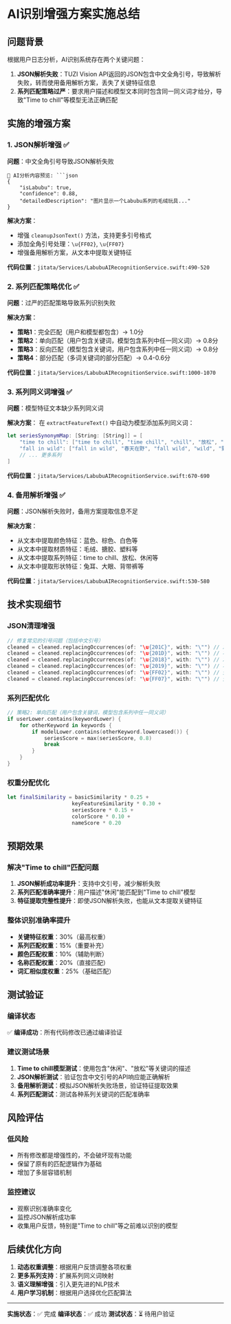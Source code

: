# AI识别增强方案实施总结

## 问题背景

根据用户日志分析，AI识别系统存在两个关键问题：

1. **JSON解析失败**：TUZI Vision API返回的JSON包含中文全角引号，导致解析失败，转而使用备用解析方案，丢失了关键特征信息
2. **系列匹配策略过严**：要求用户描述和模型文本同时包含同一同义词才给分，导致"Time to chill"等模型无法正确匹配

## 实施的增强方案

### 1. JSON解析增强 ✅

**问题**：中文全角引号导致JSON解析失败
```
📝 AI分析内容预览: ```json
{
    "isLabubu": true,
    "confidence": 0.88,
    "detailedDescription": "图片显示一个Labubu系列的毛绒玩具..."
}
```

**解决方案**：
- 增强 `cleanupJsonText()` 方法，支持更多引号格式
- 添加全角引号处理：`\u{FF02}`, `\u{FF07}`
- 增强备用解析方案，从文本中提取关键特征

**代码位置**：`jitata/Services/LabubuAIRecognitionService.swift:490-520`

### 2. 系列匹配策略优化 ✅

**问题**：过严的匹配策略导致系列识别失败

**解决方案**：
- **策略1**：完全匹配（用户和模型都包含）→ 1.0分
- **策略2**：单向匹配（用户包含关键词，模型包含系列中任一同义词）→ 0.8分
- **策略3**：反向匹配（模型包含关键词，用户包含系列中任一同义词）→ 0.8分
- **策略4**：部分匹配（多词关键词的部分匹配）→ 0.4-0.6分

**代码位置**：`jitata/Services/LabubuAIRecognitionService.swift:1000-1070`

### 3. 系列同义词增强 ✅

**问题**：模型特征文本缺少系列同义词

**解决方案**：
在 `extractFeatureText()` 中自动为模型添加系列同义词：

```swift
let seriesSynonymMap: [String: [String]] = [
    "time to chill": ["time to chill", "time chill", "chill", "放松", "休闲", "时间", "time", "to"],
    "fall in wild": ["fall in wild", "春天在野", "fall wild", "wild", "野外", "fall", "spring", "春天"],
    // ... 更多系列
]
```

**代码位置**：`jitata/Services/LabubuAIRecognitionService.swift:670-690`

### 4. 备用解析增强 ✅

**问题**：JSON解析失败时，备用方案提取信息不足

**解决方案**：
- 从文本中提取颜色特征：蓝色、棕色、白色等
- 从文本中提取材质特征：毛绒、搪胶、塑料等
- 从文本中提取系列特征：time to chill、放松、休闲等
- 从文本中提取形状特征：兔耳、大眼、背带裤等

**代码位置**：`jitata/Services/LabubuAIRecognitionService.swift:530-580`

## 技术实现细节

### JSON清理增强
```swift
// 修复常见的引号问题（包括中文引号）
cleaned = cleaned.replacingOccurrences(of: "\u{201C}", with: "\"") // 左双引号
cleaned = cleaned.replacingOccurrences(of: "\u{201D}", with: "\"") // 右双引号
cleaned = cleaned.replacingOccurrences(of: "\u{2018}", with: "\"") // 左单引号
cleaned = cleaned.replacingOccurrences(of: "\u{2019}", with: "\"") // 右单引号
cleaned = cleaned.replacingOccurrences(of: "\u{FF02}", with: "\"") // 全角双引号
cleaned = cleaned.replacingOccurrences(of: "\u{FF07}", with: "\"") // 全角单引号
```

### 系列匹配优化
```swift
// 策略2: 单向匹配（用户包含关键词，模型包含系列中任一同义词）
if userLower.contains(keywordLower) {
    for otherKeyword in keywords {
        if modelLower.contains(otherKeyword.lowercased()) {
            seriesScore = max(seriesScore, 0.8)
            break
        }
    }
}
```

### 权重分配优化
```swift
let finalSimilarity = basicSimilarity * 0.25 + 
                     keyFeatureSimilarity * 0.30 + 
                     seriesScore * 0.15 + 
                     colorScore * 0.10 + 
                     nameScore * 0.20
```

## 预期效果

### 解决"Time to chill"匹配问题
1. **JSON解析成功率提升**：支持中文引号，减少解析失败
2. **系列匹配准确率提升**：用户描述"休闲"能匹配到"Time to chill"模型
3. **特征提取完整性提升**：即使JSON解析失败，也能从文本提取关键特征

### 整体识别准确率提升
- **关键特征权重**：30%（最高权重）
- **系列匹配权重**：15%（重要补充）
- **颜色匹配权重**：10%（辅助判断）
- **名称匹配权重**：20%（直接匹配）
- **词汇相似度权重**：25%（基础匹配）

## 测试验证

### 编译状态
✅ **编译成功**：所有代码修改已通过编译验证

### 建议测试场景
1. **Time to chill模型测试**：使用包含"休闲"、"放松"等关键词的描述
2. **JSON解析测试**：验证包含中文引号的API响应能正确解析
3. **备用解析测试**：模拟JSON解析失败场景，验证特征提取效果
4. **系列匹配测试**：测试各种系列关键词的匹配准确率

## 风险评估

### 低风险
- 所有修改都是增强性的，不会破坏现有功能
- 保留了原有的匹配逻辑作为基础
- 增加了多层容错机制

### 监控建议
- 观察识别准确率变化
- 监控JSON解析成功率
- 收集用户反馈，特别是"Time to chill"等之前难以识别的模型

## 后续优化方向

1. **动态权重调整**：根据用户反馈调整各项权重
2. **更多系列支持**：扩展系列同义词映射
3. **语义理解增强**：引入更先进的NLP技术
4. **用户学习机制**：根据用户选择优化匹配算法

---

**实施状态**：✅ 完成
**编译状态**：✅ 成功
**测试状态**：⏳ 待用户验证 